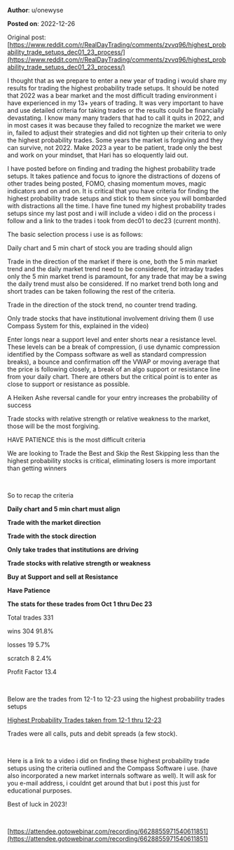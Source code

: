 **Author**: u/onewyse

**Posted on**: 2022-12-26

Original post: [https://www.reddit.com/r/RealDayTrading/comments/zvvq96/highest_probability_trade_setups_dec01_23_process/](https://www.reddit.com/r/RealDayTrading/comments/zvvq96/highest_probability_trade_setups_dec01_23_process/)

I thought that as we prepare to enter a new year of trading i would share my results for trading the highest probability trade setups. It should be noted that 2022 was a bear market and the most difficult trading environment i have experienced in my 13+ years of trading. It was very important to have and use detailed criteria for taking trades or the results could be financially devastating. I know many many traders that had to call it quits in 2022, and in most cases it was because they failed to recognize the market we were in, failed to adjust their strategies and did not tighten up their criteria to only the highest probability trades. Some years the market is forgiving and they can survive, not 2022. Make 2023 a year to be patient, trade only the best and work on your mindset, that Hari has so eloquently laid out.

I have posted before on finding and trading the highest probability trade setups. It takes patience and focus to ignore the distractions of dozens of other trades being posted, FOMO, chasing momentum moves, magic indicators and on and on. It is critical that you have criteria for finding the highest probability trade setups and stick to them since you will bombarded with distractions all the time. I have fine tuned my highest probability trades setups since my last post and i will include a video i did on the process i follow and a link to the trades i took from dec01 to dec23 (current month).

The basic selection process i use is as follows:

Daily chart and 5 min chart of stock you are trading should align

Trade in the direction of the market if there is one, both the 5 min market trend and the daily market trend need to be considered, for intraday trades only the 5 min market trend is paramount, for any trade that may be a swing the daily trend must also be considered. If no market trend both long and short trades can be taken following the rest of the criteria.

Trade in the direction of the stock trend, no counter trend trading.

Only trade stocks that have institutional involvement driving them (I use Compass System for this, explained in the video)

Enter longs near a support level and enter shorts near a resistance level. These levels can be a break of compression, (i use dynamic compression identified by the Compass software as well as standard compression breaks), a bounce and confirmation off the VWAP or moving average that the price is following closely, a break of an algo support or resistance line from your daily chart. There are others but the critical point is to enter as close to support or resistance as possible.

A Heiken Ashe reversal candle for your entry increases the probability of success

Trade stocks with relative strength or relative weakness to the market, those will be the most forgiving.

HAVE PATIENCE    this is the most difficult criteria

We are looking to Trade the Best and  Skip the Rest       Skipping less than the highest probability stocks is critical, eliminating losers is more important than getting winners

&#x200B;

So to recap the criteria

**Daily chart and 5 min chart must align**

**Trade with the market direction**

**Trade with the stock direction**

**Only take trades that institutions are driving**

**Trade stocks with relative strength or weakness**

**Buy at Support and sell at Resistance**

**Have Patience**

**The stats for these trades from Oct 1 thru Dec 23** 

Total trades 331

wins 304             91.8%   

losses  19            5.7%

scratch   8           2.4%

Profit Factor    13.4

&#x200B;

Below are the trades from 12-1 to 12-23 using the highest probability trades setups

[Highest Probability Trades taken from 12-1 thru 12-23](<img src="cache/images/d2acb358dd288048f2a9b689f00572d5.png" alt="Reddit Image">)

Trades were all calls, puts and debit spreads (a few stock).

&#x200B;

Here is a link to a video i did on finding these highest probability trade setups using the criteria outlined and the Compass Software i use. (have also incorporated a new market internals software as well). It will ask for you e-mail address, i couldnt get around that but i post this just for educational purposes.

Best of luck in 2023!

&#x200B;

[https://attendee.gotowebinar.com/recording/6628855971540611851](https://attendee.gotowebinar.com/recording/6628855971540611851)